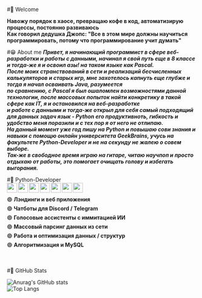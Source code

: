 #🙋 Welcome

<b>Навожу порядок в хаосе, превращаю кофе в код, автоматизирую процессы, постоянно развиваюсь</b><br>
<b>Как говорил дедушка Джопс: "Все в этом мире должны научиться программировать, потому что программирование учит думать"</b>
<br />

#😁 About me
 <b><i>
    Привет, я начинающий программист в сфере веб-разработки и работы с данными, начинал я свой путь еще в 8 классе и тогда-же я и освоил азы! на таком языке как Pascal. <br>
    После моих странствований в сети и реализаций бесчисленных калькуляторов и старых игр, мне захотелось капнуть еще глубже и тогда я начал осваивать Java, разумеется <br>
    по сравнению, с Pascal я был ошаломлен возможностями данной технологии, после массовых попыток найти конкретику в такой сфере как IT, я и остановился на веб-разработке <br>
    и работе с данными и тогда-же открыл для себя самый подходящий для данных задач язык - Python его продуктивноть, гибкость и удобство меня поразили и с тех пор я от него не отлипаю.<br>
    На данный момент уже год пишу на Python и повышаю сови знания и навыки с помощю онлайн университета GeekBrains, учусь на факультете Python-Developer и не на секунду не жалею о совем выборе.<br>
    Так-же в свободное время играю на гитаре, читаю научпоп и просто отдыхаю от работы, это помогает очищать голову и избегать выгорания.<br>
 </i></b>


#🐍 Python-Developer  
<img align="left" width="26px" src="https://img.icons8.com/color/344/python--v1.png">
<img align="left" width="26px" src="https://img.icons8.com/color/344/pycharm.png">
<img align="left" width="26px" src="https://img.icons8.com/color/344/django.png">
<img align="left" width="26px" src="https://img.icons8.com/fluency/344/sublime-text.png">
<img align="left" width="26px" src="https://img.icons8.com/color/344/html-5--v1.png">
<img align="left" width="26px" src="https://img.icons8.com/dusk/344/css3.png">
<img align="left" width="26px" src="https://img.icons8.com/color/344/mysql-logo.png"><br>
<br>
🟣 <b>Лэндинги и веб приложения</b><br>
🟣 <b>Чатботы для Discord / Telegram</b><br>
🟣 <b>Голосовые ассистенты с иммитацией ИИ</b> <br>
🟣 <b>Массовый парсинг данных из сети</b> <br>
🟣 <b>Работа и оптимизация данных / структур</b><br>
🟣 <b>Алгоритмизация и MySQL</b><br>

<br>

#🙂 GitHub Stats

![Anurag's GitHub stats](https://github-readme-stats.vercel.app/api?username=StacLigasfolf&show_icons=true&theme=radical&text_color='purple')
<br>
![Top Langs](https://github-readme-stats.vercel.app/api/top-langs/?username=StacLigasfolf&layout=compact&text_color='purple'&title_color='purple'&border_color='purple')
<br>






